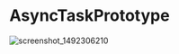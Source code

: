 # AsyncTaskPrototype
![screenshot_1492306210](https://cloud.githubusercontent.com/assets/20631330/25068540/f22f2524-2234-11e7-8b25-012fbb1d4e36.png)
